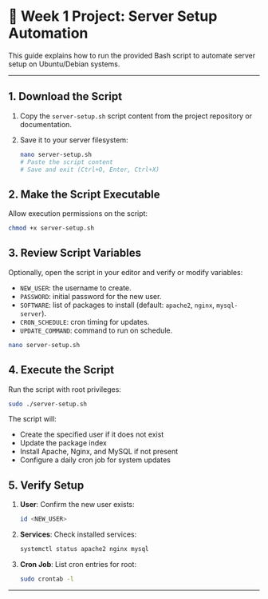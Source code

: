 # 🚀 Week 1 Project: Server Setup Automation

This guide explains how to run the provided Bash script to automate server setup on Ubuntu/Debian systems.

---

## 1. Download the Script

1. Copy the `server-setup.sh` script content from the project repository or documentation.
2. Save it to your server filesystem:

   ```bash
   nano server-setup.sh
   # Paste the script content
   # Save and exit (Ctrl+O, Enter, Ctrl+X)
   ```

## 2. Make the Script Executable

Allow execution permissions on the script:

```bash
chmod +x server-setup.sh
```

## 3. Review Script Variables

Optionally, open the script in your editor and verify or modify variables:

* `NEW_USER`: the username to create.
* `PASSWORD`: initial password for the new user.
* `SOFTWARE`: list of packages to install (default: `apache2`, `nginx`, `mysql-server`).
* `CRON_SCHEDULE`: cron timing for updates.
* `UPDATE_COMMAND`: command to run on schedule.

```bash
nano server-setup.sh
```

## 4. Execute the Script

Run the script with root privileges:

```bash
sudo ./server-setup.sh
```

The script will:

* Create the specified user if it does not exist
* Update the package index
* Install Apache, Nginx, and MySQL if not present
* Configure a daily cron job for system updates

## 5. Verify Setup

1. **User**: Confirm the new user exists:

   ```bash
   id <NEW_USER>
   ```

2. **Services**: Check installed services:

   ```bash
   systemctl status apache2 nginx mysql
   ```

3. **Cron Job**: List cron entries for root:

   ```bash
   sudo crontab -l
   ```

---

